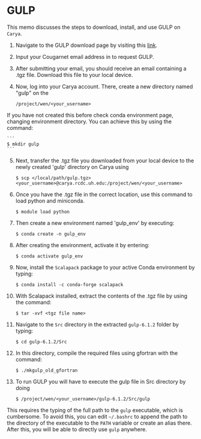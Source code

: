 # GULP

This memo discusses the steps to download, install, and use GULP on `Carya`.

1. Navigate to the GULP download page by visiting this [link](https://gulp.curtin.edu.au/download.html).
2. Input your Cougarnet email address in to request GULP.

3. After submitting your email, you should receive an email containing a .tgz file. Download this file to your local device.
4. Now, log into your Carya account. There, create a new directory named "gulp" on the

   ```
   /project/wen/<your_username>
   ```

If you have not created this before check conda environment page, changing environment directory. You can achieve this by using the command:

    ```
    $ mkdir gulp
    ```

5. Next, transfer the .tgz file you downloaded from your local device to the newly created 'gulp' directory on Carya using

   ```
   $ scp </local/path/gulp.tgz> <your_username>@carya.rcdc.uh.edu:/project/wen/<your_username>
   ```

6. Once you have the .tgz file in the correct location, use this command to load python and miniconda.

   ```
   $ module load python
   ```

7. Then create a new environment named 'gulp_env' by executing:

   ```
   $ conda create -n gulp_env
   ```

8. After creating the environment, activate it by entering:

   ```
   $ conda activate gulp_env
   ```

9. Now, install the `Scalapack` package to your active Conda environment by typing:

   ```
   $ conda install -c conda-forge scalapack
   ```

10. With Scalapack installed, extract the contents of the .tgz file by using the command:

    ```
    $ tar -xvf <tgz file name>
    ```

11. Navigate to the `Src` directory in the extracted `gulp-6.1.2` folder by typing:

    ```
    $ cd gulp-6.1.2/Src
    ```

12. In this directory, compile the required files using gfortran with the command:

    ```
    $ ./mkgulp_old_gfortran
    ```

13. To run GULP you will have to execute the gulp file in Src directory by doing

    ```
    $ /project/wen/<your_username>/gulp-6.1.2/Src/gulp
    ```

This requires the typing of the full path to the `gulp` executable, which is
cumbersome. To avoid this, you can edit `~/.bashrc` to append the path to the
directory of the executable to the `PATH` variable or create an alias there.
After this, you will be able to directly use `gulp` anywhere.
